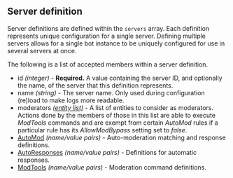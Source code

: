 ## Server definition

Server definitions are defined within the `servers` array. Each definition represents unique configuration for a single server. Defining multiple servers allows for a single bot instance to be uniquely configured for use in several servers at once.

The following is a list of accepted members within a server definition.
* id *(integer)* - **Required.** A value containing the server ID, and optionally the name, of the server that this definition represents.
* name *(string)* - The server name. Only used during configuration (re)load to make logs more readable.
* moderators *[(entity list)](entitylist.html)* - A list of entities to consider as moderators. Actions done by the members of those in this list are able to execute *ModTools* commands and are exempt from certain *AutoMod* rules if a particular rule has its *AllowModBypass* setting set to *false*.
* [AutoMod](automod.html) *(name/value pairs)* - Auto-moderation matching and response definitions.
* [AutoResponses](autorespond.html) *(name/value pairs)* - Definitions for automatic responses.
* [ModTools](modtools.html) *(name/value pairs)* - Moderation command definitions.
